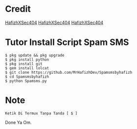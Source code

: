 # Credit
[HafizhXSec404](https://github.com/MrHafizhDev)
[HafizhXSec404](https://instagram.com/hafizh.ganzzz_)
[HafizhXSec404](https://bit.ly/GROUPHAFIZHBOT)

# Tutor Install Script Spam SMS
```
$ pkg update && pkg upgrade
$ pkg install python
$ pkg install git
$ gem install lolcat
$ git clone https://github.com/MrHafizhDev/Spamsmsbyhafizh
$ cd Spamsmsbyhafizh
$ python Spamsms.py
```

# Note
```
Ketik Di Termux Tanpa Tanda [ $ ]
```
 Done Ya Om.
